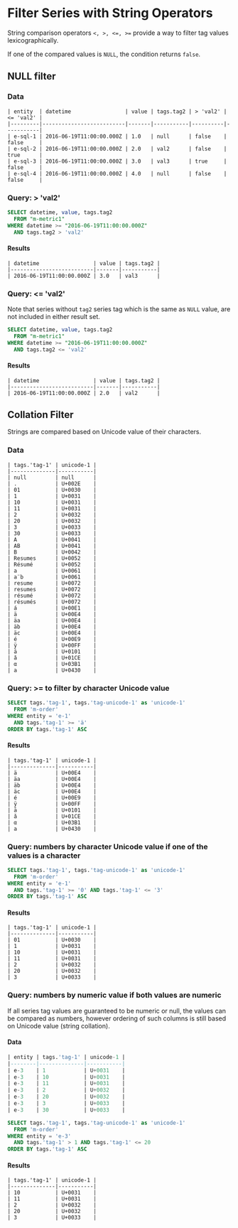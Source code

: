 ﻿# Filter Series with String Operators

String comparison operators `<, >, <=, >=` provide a way to filter tag values lexicographically. 

If one of the compared values is `NULL`, the condition returns `false`.

## NULL filter

### Data

```ls
| entity  | datetime                 | value | tags.tag2 | > 'val2' | <= 'val2' | 
|---------|--------------------------|-------|-----------|----------|-----------| 
| e-sql-1 | 2016-06-19T11:00:00.000Z | 1.0   | null      | false    | false     | 
| e-sql-2 | 2016-06-19T11:00:00.000Z | 2.0   | val2      | false    | true      | 
| e-sql-3 | 2016-06-19T11:00:00.000Z | 3.0   | val3      | true     | false     | 
| e-sql-4 | 2016-06-19T11:00:00.000Z | 4.0   | null      | false    | false     | 
```

### Query: > 'val2'

```sql
SELECT datetime, value, tags.tag2
  FROM "m-metric1"
WHERE datetime >= "2016-06-19T11:00:00.000Z"
  AND tags.tag2 > 'val2'
```

#### Results

```ls
| datetime                 | value | tags.tag2 | 
|--------------------------|-------|-----------| 
| 2016-06-19T11:00:00.000Z | 3.0   | val3      | 
```

### Query:  <= 'val2'

Note that series without `tag2` series tag which is the same as `NULL` value, are not included in either result set.

```sql
SELECT datetime, value, tags.tag2
  FROM "m-metric1"
WHERE datetime >= "2016-06-19T11:00:00.000Z"
  AND tags.tag2 <= 'val2'
```

#### Results

```ls
| datetime                 | value | tags.tag2 | 
|--------------------------|-------|-----------| 
| 2016-06-19T11:00:00.000Z | 2.0   | val2      |  
```

## Collation Filter

Strings are compared based on Unicode value of their characters.

### Data

```ls
| tags.'tag-1' | unicode-1 | 
|--------------|-----------| 
| null         | null      | 
| .            | U+002E    | 
| 01           | U+0030    | 
| 1            | U+0031    | 
| 10           | U+0031    | 
| 11           | U+0031    | 
| 2            | U+0032    | 
| 20           | U+0032    | 
| 3            | U+0033    | 
| 30           | U+0033    | 
| A            | U+0041    | 
| AB           | U+0041    | 
| B            | U+0042    | 
| Resumes      | U+0052    | 
| Résumé       | U+0052    | 
| a            | U+0061    | 
| a¨b          | U+0061    | 
| resume       | U+0072    | 
| resumes      | U+0072    | 
| résumé       | U+0072    | 
| résumés      | U+0072    | 
| á            | U+00E1    | 
| ä            | U+00E4    | 
| äa           | U+00E4    | 
| äb           | U+00E4    | 
| äc           | U+00E4    | 
| é            | U+00E9    | 
| ÿ            | U+00FF    | 
| ā            | U+0101    | 
| ǎ            | U+01CE    | 
| α            | U+03B1    | 
| а            | U+0430    | 
```

### Query: >= to filter by character Unicode value

```sql
SELECT tags.'tag-1', tags.'tag-unicode-1' as 'unicode-1'
  FROM 'm-order'
WHERE entity = 'e-1'
  AND tags.'tag-1' >= 'ä'
ORDER BY tags.'tag-1' ASC
```

#### Results

```ls
| tags.'tag-1' | unicode-1 | 
|--------------|-----------| 
| ä            | U+00E4    | 
| äa           | U+00E4    | 
| äb           | U+00E4    | 
| äc           | U+00E4    | 
| é            | U+00E9    | 
| ÿ            | U+00FF    | 
| ā            | U+0101    | 
| ǎ            | U+01CE    | 
| α            | U+03B1    | 
| а            | U+0430    | 
```

### Query: numbers by character Unicode value if one of the values is a character

```sql
SELECT tags.'tag-1', tags.'tag-unicode-1' as 'unicode-1'
  FROM 'm-order'
WHERE entity = 'e-1'
  AND tags.'tag-1' >= '0' AND tags.'tag-1' <= '3'
ORDER BY tags.'tag-1' ASC
```

#### Results

```ls
| tags.'tag-1' | unicode-1 | 
|--------------|-----------| 
| 01           | U+0030    | 
| 1            | U+0031    | 
| 10           | U+0031    | 
| 11           | U+0031    | 
| 2            | U+0032    | 
| 20           | U+0032    | 
| 3            | U+0033    | 
```

### Query: numbers by numeric value if both values are numeric

If all series tag values are guaranteed to be numeric or null, the values can be compared as numbers, however ordering of such columns is still based on Unicode value (string collation).

#### Data

```sql
| entity | tags.'tag-1' | unicode-1 | 
|--------|--------------|-----------| 
| e-3    | 1            | U+0031    | 
| e-3    | 10           | U+0031    | 
| e-3    | 11           | U+0031    | 
| e-3    | 2            | U+0032    | 
| e-3    | 20           | U+0032    | 
| e-3    | 3            | U+0033    | 
| e-3    | 30           | U+0033    | 

```

```sql
SELECT tags.'tag-1', tags.'tag-unicode-1' as 'unicode-1'
  FROM 'm-order'
WHERE entity = 'e-3'
  AND tags.'tag-1' > 1 AND tags.'tag-1' <= 20
ORDER BY tags.'tag-1' ASC
```

#### Results

```ls
| tags.'tag-1' | unicode-1 | 
|--------------|-----------| 
| 10           | U+0031    | 
| 11           | U+0031    | 
| 2            | U+0032    | 
| 20           | U+0032    | 
| 3            | U+0033    | 
```




